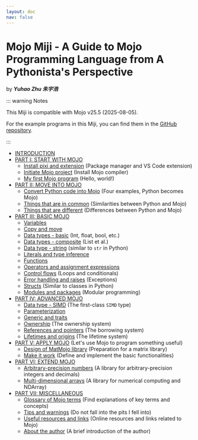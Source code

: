 ```yaml
---
layout: doc
nav: false
---
```


# Mojo Miji - A Guide to Mojo Programming Language from A Pythonista's Perspective

by ***Yuhao Zhu 朱宇浩***

::: warning Notes

This Miji is compatible with Mojo v25.5 (2025-08-05).

For the example programs in this Miji, you can find them in the [GitHub repository](https://github.com/forfudan/my-first-mojo-project).

:::

- [INTRODUCTION](./intro)
- [PART I: START WITH MOJO](./start/start)
  <!-- - [Install Magic (being deprecated)](./start/magic) (This will be deprecated in future) -->
  - [Install pixi and extension](./start/pixi) (Package manager and VS Code extension)
  - [Initiate Mojo project](./start/project) (Install Mojo compiler)
  - [My first Mojo program](./start/hello) (Hello, world!)
- [PART II: MOVE INTO MOJO](./move/move)
  - [Convert Python code into Mojo](./move/examples) (Four examples, Python becomes Mojo)
  - [Things that are in common](./move/common) (Similarities between Python and Mojo)
  - [Things that are different](./move/different) (Differences between Python and Mojo)
- [PART III: BASIC MOJO](./basic/basic)
  - [Variables](./basic/variables)
  - [Copy and move](./basic/copy)
  - [Data types - basic](./basic/types) (Int, float, bool, etc.)
  - [Data types - composite](./basic/composite) (List et al.)
  - [Data type - string](./basic/string) (similar to `str` in Python)
  - [Literals and type inference](./basic/literal)
  - [Functions](./basic/functions)
  - [Operators and assignment expressions](./basic/operators)
  - [Control flows](./basic/control) (Loops and conditionals)
  - [Error handling and raises](./basic/errors) (Exceptions)
  - [Structs](./basic/structs) (Similar to classes in Python)
  - [Modules and packages](./basic/packages) (Modular programming)
- [PART IV: ADVANCED MOJO](./advanced/advanced)
  - [Data type - SIMD](./advanced/simd) (The first-class `SIMD` type)
  - [Parameterization](./advanced/parameterization)
  - [Generic and traits](./advanced/generic)
  - [Ownership](./advanced/ownership) (The ownership system)
  - [References and pointers](./advanced/references) (The borrowing system)
  - [Lifetimes and origins](./advanced/lifetimes) (The lifetime system)
  <!-- - [Call Python in Mojo](./advanced/python) -->
- [PART V: APPLY MOJO](./apply/apply.md) (Let's use Mojo to program something useful)
  - [Design of MatMojo library](./apply/design.md) (Preparation for a matrix library)
  - [Make it work](./apply/work.md) (Define and implement the basic functionalities)
- [PART VI: EXTEND MOJO](./extend/extend)
  - [Arbitrary-precision numbers](./extend/decimojo) (A library for arbitrary-precision integers and decimals)
  - [Multi-dimensional arrays](./extend/numojo) (A library for numerical computing and NDArray)
- [PART VII: MISCELLANEOUS](./misc/misc)
  <!-- - [Memory layout of Mojo objects](./misc/layout) (How Mojo objects are stored in memory) -->
  - [Glossary of Mojo terms](./misc/glossary) (Find explanations of key terms and concepts)
  - [Tips and warnings](./misc/tips) (Do not fall into the pits I fell into)
  - [Useful resources and links](./misc/resources) (Online resources and links related to Mojo)
  <!-- - [Wishes for extra features](./misc/wishes) (Some features I wish Mojo could have) -->
  - [About the author](./misc/author) (A brief introduction of the author)
  <!-- - [Further readings] -->
